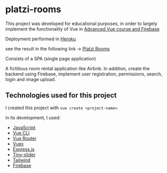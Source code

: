 # platzi-rooms

This project was developed for educational purposes, in order to largely implement the functionality of Vue in [Advanced Vue course and Firebase](https://platzi.com/clases/vuejs-avanzado/)

Deployment performed in [Heroku](https://id.heroku.com/login)

see the result in the following link -> [Platzi Rooms](https://platzi-rooms-luism.herokuapp.com/)



Consists of a SPA (single page application)

A fictitious room rental application like Airbnb. In addition, create the backend using Firebase, implement user registration, permissions, search, login and image upload.



## Technologies used for this project

I created this project with `vue create <project-name>`.

in its development, I used:
- [JavaScript](https://www.javascript.com/)
- [Vue CLI](https://cli.vuejs.org/)
- [Vue Router](https://router.vuejs.org/)
- [Vuex](https://vuex.vuejs.org/)
- [Express.js](https://expressjs.com/es/)
- [Tiny-slider](https://github.com/ganlanyuan/tiny-slider)
- [Tailwind](https://tailwindcss.com/)
- [Firebase](https://firebase.google.com/)
